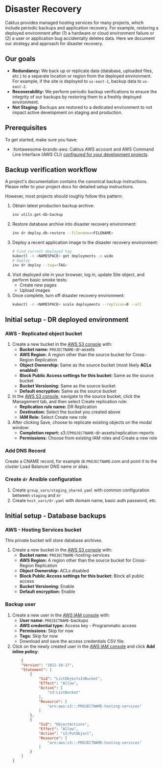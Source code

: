 # Disaster Recovery

Caktus provides managed hosting services for many projects, which include periodic backups and application recovery. For example, restoring a deployed environment after (1) a hardware or cloud environment failure or (2) a user or application bug accidentally deletes data. Here we document our strategy and approach for disaster recovery.

## Our goals

* **Redundancy:** We back up or replicate data (database, uploaded files, etc.) to a separate location or region from the deployed environment. For example, if the site is deployed to `us-east-1`, backup data to `us-east-2`.
* **Recoverability:** We perform periodic backup verifications to ensure the integrity of our backups by restoring them to a freshly deployed environment.
* **Not Staging:** Backups are restored to a dedicated environment to not impact active development on staging and production.

## Prerequisites

To get started, make sure you have:

* :fontawesome-brands-aws: Caktus AWS account and AWS Command Line Interface (AWS CLI) [configured for your development projects](../developer-onboarding/AWS.md).

## Backup verification workflow

A project's documentation contains the canonical backup instructions. Please refer to your project docs for detailed setup instructions.

However, most projects should roughly follow this pattern:

1. Obtain latest production backup archive:
   ```sh
   inv utils.get-db-backup
   ```
2. Restore database archive into disaster recovery environment:
   ```sh
   inv dr deploy.db-restore --filename=<FILENAME>
   ```
3. Deploy a recent application image to the disaster recovery environment:
   ```sh
   # Find current deployed tag
   kubectl -n <NAMESPACE> get deployments -o wide
   # Deploy
   inv dr deploy --tag=<TAG>
   ```
4. Visit deployed site in your browser, log in, update Site object, and perform basic smoke tests:
    * Create new pages
    * Upload images
5. Once complete, turn off disaster recovery environment:
   ```sh
   kubectl -n <NAMESPACE> scale deployments --replicas=0 --all
   ```

## Initial setup - DR deployed environment

### AWS - Replicated object bucket

1. Create a new bucket in the [AWS S3 console](https://s3.console.aws.amazon.com/s3/bucket/create) with:
    * **Bucket name:** `PROJECTNAME`-dr-assets
    * **AWS Region:** A region other than the source bucket for Cross-Region Replication
    * **Object Ownership:** Same as the source bucket (most likely **ACLs enabled**)
    * **Block Public Access settings for this bucket:** Same as the source bucket
    * **Bucket Versioning:** Same as the source bucket
    * **Default encryption:** Same as the source bucket
2. In the [AWS S3 console](https://s3.console.aws.amazon.com/s3/buckets), navigate to the source bucket, click the Management tab, and then select Create replication rule: 
    * **Replication rule name:** DR Replication
    * **Destination:** Select the bucket you created above
    * **IAM Role:** Select Create new role
3. After clicking Save, choose to replicate existing objects on the modal window:
    * **Completion report:** s3://`PROJECTNAME`-dr-assets/replication-reports
    * **Permissions:** Choose from existing IAM roles and Create a new role

### Add DNS Record

Create a CNAME record, for example dr.`PROJECTNAME`.com and point it to the cluster Load Balancer DNS name or alias. 

### Create `dr` Ansible configuration

1. Create `group_vars/staging_shared.yaml` with common configuration between `staging` and `dr`
2. Create `host_vars/dr.yaml` with domain name, basic auth password, etc.

## Initial setup - Database backups

### AWS - Hosting Services bucket

This private bucket will store database archives.

1. Create a new bucket in the [AWS S3 console](https://s3.console.aws.amazon.com/s3/bucket/create) with:
    * **Bucket name:** `PROJECTNAME`-hosting-services
    * **AWS Region:** A region other than the source bucket for Cross-Region Replication
    * **Object Ownership:** ACLs disabled
    * **Block Public Access settings for this bucket:** Block all public access
    * **Bucket Versioning:** Enable
    * **Default encryption:** Enable

### Backup user

1. Create a new user in the [AWS IAM console](https://us-east-1.console.aws.amazon.com/iam/home#/users$new?step=details) with:
    *  **User name:** `PROJECTNAME`-backups
    *  **AWS credential type:** Access key - Programmatic access
    *  **Permissions:** Skip for now
    *  **Tags:** Skip for now
    *  Download and save the access credentials CSV file.
2. Click on the newly created user in the [AWS IAM console](https://us-east-1.console.aws.amazon.com/iamv2/home#/users) and click **Add inline policy**:
    ```json
        {
        "Version": "2012-10-17",
        "Statement": [
            {
                "Sid": "ListObjectsInBucket",
                "Effect": "Allow",
                "Action": [
                    "s3:ListBucket"
                ],
                "Resource": [
                    "arn:aws:s3:::PROJECTNAME-hosting-services"
                ]
            },
            {
                "Sid": "ObjectActions",
                "Effect": "Allow",
                "Action": "s3:PutObject",
                "Resource": [
                    "arn:aws:s3:::PROJECTNAME-hosting-services"
                ]
            }
        ]
    }
    ```
